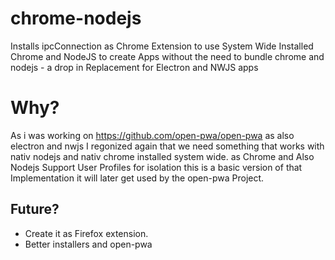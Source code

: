 # chrome-nodejs
Installs ipcConnection as Chrome Extension to use System Wide Installed Chrome and NodeJS to create Apps without the need to bundle chrome and nodejs - a drop in Replacement for Electron and NWJS apps 


# Why?
As i was working on https://github.com/open-pwa/open-pwa as also electron and nwjs I regonized again that we need something that works with
nativ nodejs and nativ chrome installed system wide. as Chrome and Also Nodejs Support User Profiles for isolation this is a basic version
of that Implementation it will later get used by the open-pwa Project. 

## Future?
- Create it as Firefox extension.
- Better installers and open-pwa
